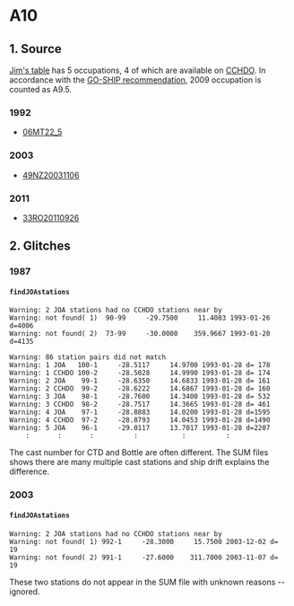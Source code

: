 # A10

## 1. Source
[Jim's table](https://github.com/kkats/WOCE-GO-SHIP-clean-sections/blob/master/Data%20Project%20Section%20List.xlsx) has 5 occupations, 4 of which are available on [CCHDO](https://cchdo.ucsd.edu/search?q=a10).
In accordance with the [GO-SHIP recommendation](https://docs.google.com/document/d/1JEdqSOQu4-glFTCmBOpAQUXB-oqSE5I9cjv3gDz2V4o), 2009 occupation is counted as A9.5.

### 1992
+ [06MT22_5](https://cchdo.ucsd.edu/cruise/06MT22_5)

### 2003
+ [49NZ20031106](https://cchdo.ucsd.edu/cruise/49NZ20031106)

### 2011
+ [33RO20110926](https://cchdo.ucsd.edu/cruise/33RO20110926)

## 2. Glitches

### 1987

#### `findJOAstations`
~~~
Warning: 2 JOA stations had no CCHDO stations near by
Warning: not found( 1)  90-99     -29.7500     11.4083 1993-01-26 d=4006
Warning: not found( 2)  73-99     -30.0000    359.9667 1993-01-20 d=4135
~~~
~~~
Warning: 86 station pairs did not match
Warning: 1 JOA   100-1     -28.5117     14.9700 1993-01-28 d= 178
Warning: 1 CCHDO 100-2     -28.5028     14.9990 1993-01-28 d= 174
Warning: 2 JOA    99-1     -28.6350     14.6833 1993-01-28 d= 161
Warning: 2 CCHDO  99-2     -28.6222     14.6867 1993-01-28 d= 160
Warning: 3 JOA    98-1     -28.7600     14.3400 1993-01-28 d= 532
Warning: 3 CCHDO  98-2     -28.7517     14.3665 1993-01-28 d= 461
Warning: 4 JOA    97-1     -28.8883     14.0200 1993-01-28 d=1595
Warning: 4 CCHDO  97-2     -28.8793     14.0453 1993-01-28 d=1490
Warning: 5 JOA    96-1     -29.0117     13.7017 1993-01-28 d=2207
    :       :       :          :           :          :
~~~
The cast number for CTD and Bottle are often different.
The SUM files shows there are many multiple cast stations and ship drift
explains the difference.

### 2003

#### `findJOAstations`
~~~
Warning: 2 JOA stations had no CCHDO stations near by
Warning: not found( 1) 992-1     -28.3000     15.7500 2003-12-02 d=  19
Warning: not found( 2) 991-1     -27.6000    311.7000 2003-11-07 d=  19
~~~
These two stations do not appear in the SUM file with unknown reasons -- ignored.
